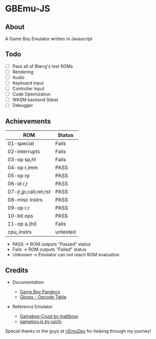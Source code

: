 # GBEmu-JS

## About

A Game Boy Emulator written in Javascript

## Todo

- [ ] Pass all of Blarrg's test ROMs
- [ ] Rendering
- [ ] Audio
- [ ] Keyboard Input
- [ ] Controller Input
- [ ] Code Optimization
- [ ] WASM backend (Idea)
- [ ] Debugger

## Achievements

| ROM                   | Status   | 
|-----------------------|----------|
| 01-special            | Fails    |
| 02-interrupts         | Fails    |
| 03-op sp,hl           | Fails    |
| 04-op r,imm           | PASS     |
| 05-op rp              | PASS     |
| 06-ld r,r             | PASS     |
| 07-jr,jp,call,ret,rst | PASS     |
| 08-misc instrs        | PASS     |
| 09-op r,r             | PASS     |
| 10-bit ops            | PASS     |
| 11-op a,(hl)          | Fails    |
| cpu_instrs            | untested |

- PASS -> ROM outputs "Passed" status
- Fails -> ROM outputs "Failed" status
- Unknown -> Emulator can not reach ROM evaluation

## Credits

- Documentation
    - [Game Boy Pandocs](https://gbdev.io/pandocs/)
    - [Gbops - Opcode Table](https://izik1.github.io/gbops/)


- Reference Emulator
    - [Gameboy-Crust by mattbruv](https://github.com/mattbruv/Gameboy-Crust)
    - [gameboy.js by juichi](https://github.com/juchi/gameboy.js/)

Special thanks to the guys at [r/EmuDev](https://www.reddit.com/r/EmuDev/) for helping through my journey!